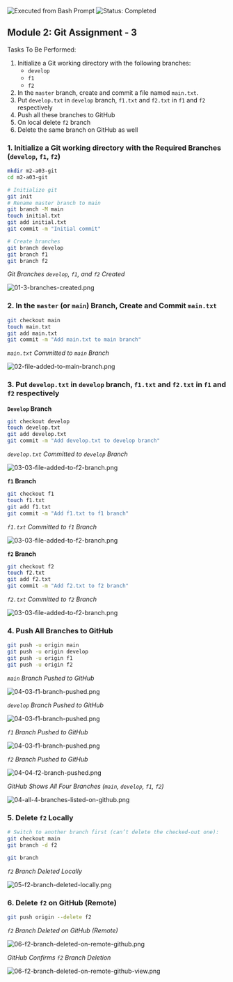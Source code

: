 ![Executed from Bash Prompt](https://img.shields.io/badge/Executed-Bash%20Prompt-green?logo=gnu-bash)
![Status: Completed](https://img.shields.io/badge/Status-Completed-brightgreen)

## Module 2: Git Assignment - 3

Tasks To Be Performed:  
1. Initialize a Git working directory with the following branches:
   - `develop`
   - `f1`
   - `f2`
2. In the `master` branch, create and commit a file named `main.txt`.
3. Put `develop.txt` in `develop` branch, `f1.txt` and `f2.txt` in `f1` and `f2` respectively  
4. Push all these branches to GitHub  
5. On local delete `f2` branch  
6. Delete the same branch on GitHub as well  

### 1. Initialize a Git working directory with the Required Branches (`develop`, `f1`, `f2`)
```bash
mkdir m2-a03-git
cd m2-a03-git

# Initialize git
git init
# Rename master branch to main
git branch -M main
touch initial.txt
git add initial.txt
git commit -m "Initial commit"

# Create branches
git branch develop
git branch f1
git branch f2
```

*Git Branches `develop`, `f1`, and `f2` Created*  

![`01-3-branches-created.png`](images/01-3-branches-created.png)

### 2. In the `master` (or `main`) Branch, Create and Commit `main.txt`
```bash
git checkout main
touch main.txt
git add main.txt
git commit -m "Add main.txt to main branch"
```

*`main.txt` Committed to `main` Branch*  

![`02-file-added-to-main-branch.png`](images/02-file-added-to-main-branch.png)

### 3. Put `develop.txt` in `develop` branch, `f1.txt` and `f2.txt` in `f1` and `f2` respectively  

**`Develop` Branch**
```bash
git checkout develop
touch develop.txt
git add develop.txt
git commit -m "Add develop.txt to develop branch"
```

*`develop.txt` Committed to `develop` Branch*  

![`03-03-file-added-to-f2-branch.png`](images/03-01-file-added-to-develop-branch.png)

**`f1` Branch**
```bash
git checkout f1
touch f1.txt
git add f1.txt
git commit -m "Add f1.txt to f1 branch"
```

*`f1.txt` Committed to `f1` Branch*  

![`03-03-file-added-to-f2-branch.png`](images/03-02-file-added-to-f1-branch.png)


**`f2` Branch**
```bash
git checkout f2
touch f2.txt
git add f2.txt
git commit -m "Add f2.txt to f2 branch"
```

*`f2.txt` Committed to `f2` Branch*  

![`03-03-file-added-to-f2-branch.png`](images/03-03-file-added-to-f2-branch.png)

### 4. Push All Branches to GitHub
```bash
git push -u origin main
git push -u origin develop
git push -u origin f1
git push -u origin f2
```

*`main` Branch Pushed to GitHub*  

![`04-03-f1-branch-pushed.png`](images/04-01-main-branch-pushed.png)

*`develop` Branch Pushed to GitHub*  

![`04-03-f1-branch-pushed.png`](images/04-02-develop-branch-pushed.png)

*`f1` Branch Pushed to GitHub*  

![`04-03-f1-branch-pushed.png`](images/04-03-f1-branch-pushed.png)

*`f2` Branch Pushed to GitHub*  

![`04-04-f2-branch-pushed.png`](images/04-04-f2-branch-pushed.png)

*GitHub Shows All Four Branches (`main`, `develop`, `f1`, `f2`)*   

![`04-all-4-branches-listed-on-github.png`](images/04-all-4-branches-listed-on-github.png)



### 5. Delete `f2` Locally

```bash
# Switch to another branch first (can’t delete the checked-out one):
git checkout main
git branch -d f2
```
```bash
git branch
```

*`f2` Branch Deleted Locally*  

![`05-f2-branch-deleted-locally.png`](images/05-f2-branch-deleted-locally.png)


### 6. Delete `f2` on GitHub (Remote)
```bash
git push origin --delete f2
```

*`f2` Branch Deleted on GitHub (Remote)*  

![`06-f2-branch-deleted-on-remote-github.png`](images/06-f2-branch-deleted-on-remote-github.png)

*GitHub Confirms `f2` Branch Deletion*  

![`06-f2-branch-deleted-on-remote-github-view.png`](images/06-f2-branch-deleted-on-remote-github-view.png)


